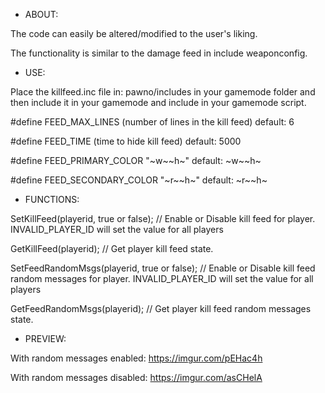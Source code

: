 - ABOUT:

The code can easily be altered/modified to the user's liking.

The functionality is similar to the damage feed in include weaponconfig.

- USE:

Place the killfeed.inc file in: pawno/includes in your gamemode folder and then include it in your gamemode and include in your gamemode script.

#define FEED_MAX_LINES (number of lines in the kill feed) default: 6

#define FEED_TIME (time to hide kill feed) default: 5000

#define FEED_PRIMARY_COLOR "~w~~h~" default: ~w~~h~

#define FEED_SECONDARY_COLOR "~r~~h~" default: ~r~~h~

- FUNCTIONS:

SetKillFeed(playerid, true or false); // Enable or Disable kill feed for player. INVALID_PLAYER_ID will set the value for all players

GetKillFeed(playerid); // Get player kill feed state.

SetFeedRandomMsgs(playerid, true or false); // Enable or Disable kill feed random messages for player. INVALID_PLAYER_ID will set the value for all players

GetFeedRandomMsgs(playerid); // Get player kill feed random messages state.


- PREVIEW:

With random messages enabled:
https://imgur.com/pEHac4h

With random messages disabled:
https://imgur.com/asCHelA
